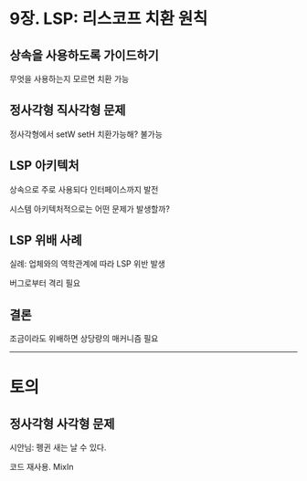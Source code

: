 # 9장. LSP: 리스코프 치환 원칙

## 상속을 사용하도록 가이드하기

무엇을 사용하는지 모르면 치환 가능

## 정사각형 직사각형 문제

정사각형에서 setW setH 치환가능해? 불가능

## LSP 아키텍처

상속으로 주로 사용되다 인터페이스까지 발전

시스템 아키텍처적으로는 어떤 문제가 발생할까?

## LSP 위배 사례

실례: 업체와의 역학관계에 따라 LSP 위반 발생

버그로부터 격리 필요

## 결론

조금이라도 위배하면 상당량의 매커니즘 필요



---

# 토의

## 정사각형 사각형 문제

시안님: 펭귄 새는 날 수 있다.

코드 재사용. MixIn





